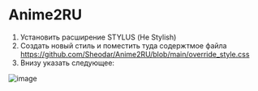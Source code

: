 # Anime2RU

1. Установить расширение STYLUS (Не Stylish)
2. Создать новый стиль и поместить туда содержтмое файла https://github.com/Sheodar/Anime2RU/blob/main/override_style.css
3. Внизу указать следующее:

![image](https://user-images.githubusercontent.com/23509297/117835719-c4aa8680-b280-11eb-9287-f677cd971041.png)
